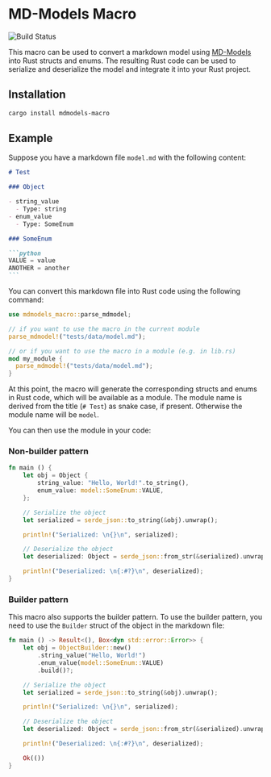 # MD-Models Macro

![Build Status](https://github.com/JR-1991/mdmodels-macro/actions/workflows/test.yml/badge.svg)

This macro can be used to convert a markdown model using [MD-Models]() into Rust structs and enums. The resulting Rust code can be used to serialize and deserialize the model and integrate it into your Rust project.

## Installation

```bash
cargo install mdmodels-macro
```

## Example

Suppose you have a markdown file `model.md` with the following content:

````markdown
# Test

### Object

- string_value
  - Type: string
- enum_value
  - Type: SomeEnum

### SomeEnum

```python
VALUE = value
ANOTHER = another
```
````

You can convert this markdown file into Rust code using the following command:

```rust
use mdmodels_macro::parse_mdmodel;

// if you want to use the macro in the current module
parse_mdmodel!("tests/data/model.md");

// or if you want to use the macro in a module (e.g. in lib.rs)
mod my_module {
  parse_mdmodel!("tests/data/model.md");
}
```

At this point, the macro will generate the corresponding structs and enums in Rust code, which will be available as a module. The module name is derived from the title (`# Test`) as snake case, if present. Otherwise the module name will be `model`.

You can then use the module in your code:

### Non-builder pattern

```rust
fn main () {
    let obj = Object {
        string_value: "Hello, World!".to_string(),
        enum_value: model::SomeEnum::VALUE,
    };

    // Serialize the object
    let serialized = serde_json::to_string(&obj).unwrap();

    println!("Serialized: \n{}\n", serialized);

    // Deserialize the object
    let deserialized: Object = serde_json::from_str(&serialized).unwrap();

    println!("Deserialized: \n{:#?}\n", deserialized);
}
```

### Builder pattern

This macro also supports the builder pattern. To use the builder pattern, you need to use the `Builder` struct of the object in the markdown file:

```rust
fn main () -> Result<(), Box<dyn std::error::Error>> {
    let obj = ObjectBuilder::new()
        .string_value("Hello, World!")
        .enum_value(model::SomeEnum::VALUE)
        .build()?;

    // Serialize the object
    let serialized = serde_json::to_string(&obj).unwrap();

    println!("Serialized: \n{}\n", serialized);

    // Deserialize the object
    let deserialized: Object = serde_json::from_str(&serialized).unwrap();

    println!("Deserialized: \n{:#?}\n", deserialized);

    Ok(())
}
```
